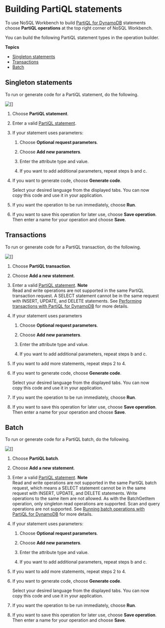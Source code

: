 # Building PartiQL statements<a name="workbench.querybuilder.partiql"></a>

To use NoSQL Workbench to build [PartiQL for DynamoDB](https://docs.aws.amazon.com/amazondynamodb/latest/developerguide/ql-reference.html) statements choose **PartiQL operations** at the top right corner of NoSQL Workbench\.

You can build the following PartiQL statement types in the operation builder\.

**Topics**
+ [Singleton statements](#workbench.querybuilder.partiql.single)
+ [Transactions](#workbench.querybuilder.partiql.transaction)
+ [Batch](#workbench.querybuilder.partiql.batch)

## Singleton statements<a name="workbench.querybuilder.partiql.single"></a>

To run or generate code for a PartiQL statement, do the following\.

![\[\]](http://docs.aws.amazon.com/amazondynamodb/latest/developerguide/images/workbench/partiql.single.png)

1. Choose **PartiQL statement**\.

1. Enter a valid [PartiQL statement](https://docs.aws.amazon.com/amazondynamodb/latest/developerguide/ql-reference.statements.html)\.

1. If your statement uses parameters:

   1. Choose **Optional request parameters**\.

   1. Choose **Add new parameters**\.

   1. Enter the attribute type and value\.

   1. If you want to add additional parameters, repeat steps b and c\.

1. If you want to generate code, choose **Generate code**\.

   Select your desired language from the displayed tabs\. You can now copy this code and use it in your application\.

1. If you want the operation to be run immediately, choose **Run**\.

1. If you want to save this operation for later use, choose **Save operation**\. Then enter a name for your operation and choose **Save**\.

## Transactions<a name="workbench.querybuilder.partiql.transaction"></a>

To run or generate code for a PartiQL transaction, do the following\.

![\[\]](http://docs.aws.amazon.com/amazondynamodb/latest/developerguide/images/workbench/partiql.transaction.png)

1. Choose **PartiQL transaction**\.

1. Choose **Add a new statement**\.

1. Enter a valid [PartiQL statement](https://docs.aws.amazon.com/amazondynamodb/latest/developerguide/ql-reference.statements.html)\.
**Note**  
Read and write operations are not supported in the same PartiQL transaction request\. A SELECT statement cannot be in the same request with INSERT, UPDATE, and DELETE statements\. See [Performing transactions with PartiQL for DynamoDB](https://docs.aws.amazon.com/amazondynamodb/latest/developerguide/ql-reference.multiplestatements.transactions.html) for more details\.

1. If your statement uses parameters

   1. Choose **Optional request parameters**\.

   1. Choose **Add new parameters**\.

   1. Enter the attribute type and value\.

   1. If you want to add additional parameters, repeat steps b and c\.

1. If you want to add more statements, repeat steps 2 to 4\.

1. If you want to generate code, choose **Generate code**\.

   Select your desired language from the displayed tabs\. You can now copy this code and use it in your application\.

1. If you want the operation to be run immediately, choose **Run**\.

1. If you want to save this operation for later use, choose **Save operation**\. Then enter a name for your operation and choose **Save**\.

## Batch<a name="workbench.querybuilder.partiql.batch"></a>

To run or generate code for a PartiQL batch, do the following\.

![\[\]](http://docs.aws.amazon.com/amazondynamodb/latest/developerguide/images/workbench/partiql.batch.png)

1. Choose **PartiQL batch**\.

1. Choose **Add a new statement**\.

1. Enter a valid [PartiQL statement](https://docs.aws.amazon.com/amazondynamodb/latest/developerguide/ql-reference.statements.html)\.
**Note**  
 Read and write operations are not supported in the same PartiQL batch request, which means a SELECT statement cannot be in the same request with INSERT, UPDATE, and DELETE statements\. Write operations to the same item are not allowed\. As with the BatchGetItem operation, only singleton read operations are supported\. Scan and query operations are not supported\. See [Running batch operations with PartiQL for DynamoDB](https://docs.aws.amazon.com/amazondynamodb/latest/developerguide/ql-reference.multiplestatements.batching.html) for more details\.

1. If your statement uses parameters:

   1. Choose **Optional request parameters**\.

   1. Choose **Add new parameters**\.

   1. Enter the attribute type and value\.

   1. If you want to add additional parameters, repeat steps b and c\.

1. If you want to add more statements, repeat steps 2 to 4\.

1. If you want to generate code, choose **Generate code**\.

   Select your desired language from the displayed tabs\. You can now copy this code and use it in your application\.

1. If you want the operation to be run immediately, choose **Run**\.

1. If you want to save this operation for later use, choose **Save operation**\. Then enter a name for your operation and choose **Save**\.
